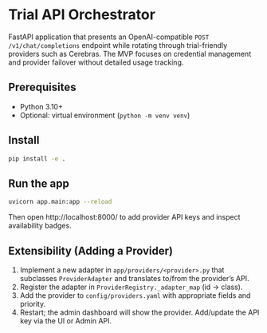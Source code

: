 # Trial API Orchestrator

FastAPI application that presents an OpenAI-compatible `POST /v1/chat/completions` endpoint while rotating through trial-friendly providers such as Cerebras. The MVP focuses on credential management and provider failover without detailed usage tracking.

## Prerequisites

- Python 3.10+
- Optional: virtual environment (`python -m venv venv`)

## Install

```bash
pip install -e .
```

## Run the app

```bash
uvicorn app.main:app --reload
```

Then open http://localhost:8000/ to add provider API keys and inspect availability badges.

## Extensibility (Adding a Provider)

1) Implement a new adapter in `app/providers/<provider>.py` that subclasses `ProviderAdapter` and translates to/from the provider’s API.
2) Register the adapter in `ProviderRegistry._adapter_map` (id → class).
3) Add the provider to `config/providers.yaml` with appropriate fields and priority.
4) Restart; the admin dashboard will show the provider. Add/update the API key via the UI or Admin API.